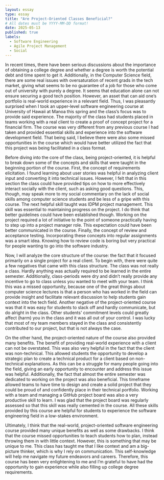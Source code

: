 ```yaml
---
layout: essay
type: essay
title: "Are Project-Oriented Classes Beneficial?"
# All dates must be YYYY-MM-DD format!
date: 2025-05-13
published: true
labels:
  - Software Engineering
  - Agile Project Management
  - Social
---
```


In recent times, there have been serious discussions about the importance of obtaining a college degree and whether a degree is worth the potential debt and time spent to get it. Additionally, in the Computer Science field, there are some real issues with oversaturation of recent grads in the tech market, giving what seems to be no guarantee of a job for those who come out of university with purely a degree. It seems that education alone can not ensure securing a good tech position. However, an asset that can aid one’s portfolio is real-world experience in a relevant field. Thus, I was pleasantly surprised when I took an upper-level software engineering course at University of Hawaii at Manoa this spring and the class’s focus was to provide said experience. The majority of the class had students placed in teams working with a real client to create a proof of concept project for a financial firm. The course was very different from any previous course I had taken and provided essential skills and experience into the software development field. That being said, I believe there were also some missed opportunities in the course which would have better utilized the fact that this project was being facilitated in a class format.

Before diving into the core of the class, being project-oriented, it is helpful to break down some of the concepts and skills that were taught in the beginning portion of the course. First, the concept of requirements elicitation. I found learning about user stories was helpful in analyzing client input and converting it into technical issues. However, I felt that in this section the class could have provided tips on how to more effectively interact socially with the client, such as asking good questions. This, though, may speak more to my social commentary on the lack of social skills among computer science students and be less of a gripe with this course. The next helpful skill taught was IDPM project management. This skill was essential to maintaining progress on the project. I do think that better guidelines could have been established though. Working on the project required a lot of initiative to the point of someone practically having to step up into a project manager role. This expectation could have been better communicated in the course. Finally, the concept of review and acceptance testing. Incorporating these concepts into regular assignments was a smart idea. Knowing how to review code is boring but very practical for people wanting to go into the software industry.

Now, I will analyze the core structure of the course: the fact that it focused primarily on a single project for a real client. To begin with, there were quite a few negatives that came with this class structure. The class was not really a class. Hardly anything was actually required to be learned in the entire semester. Additionally, class-periods were dry and didn’t really provide any incentive to go to class unless you wanted to meet with your team. I think this was a missed opportunity, because one of the great things about computer science lectures is that a person who has worked in the field can provide insight and facilitate relevant discussion to help students gain context into the tech field. Another negative of the project-oriented course was that it was easy for students to slack off and hardly communicate, but do alright in the class. Other students' commitment levels could greatly affect (harm) you in the class and it was all out of your control. I was lucky that most of my team members stayed in the class and consistently contributed to our project, but that is not always the case.

On the other hand, the project-oriented nature of the course also provided many benefits. The benefit of providing real-world experience with a client can not be overstated. This was also very helpful in the fact that the client was non-technical. This allowed students the opportunity to develop a strategic plan to create a technical product for a client based on non-technical explanations. As this can be a struggle for many people going into the field, giving an early opportunity to encounter and address this issue was helpful. Additionally, the fact that almost the entire semester was dedicated to working on the project was also beneficial. This timeframe allowed teams to have time to design and create a solid project that they could be proud of and confidently place in their technical portfolio. Working with a team and managing a GitHub project board was also a very productive skill to learn. I was glad that the project board was regularly assessed so that this skill was really cemented in the course. All these skills provided by this course are helpful for students to experience the software engineering field in a low-stakes environment.

Ultimately, I think that the real-world, project-oriented software engineering course provided many unique benefits as well as some drawbacks. I think that the course missed opportunities to teach students how to plan, instead throwing them in with little context. However, this is something that may be unique to me. This class has taught me that I like context and am a big-picture thinker, which is why I rely on communication. This self-knowledge will help me navigate my future endeavors and careers. Therefore, this course has been very enlightening to me and I’m grateful to have had the opportunity to gain experience while also filling up college degree requirements.


